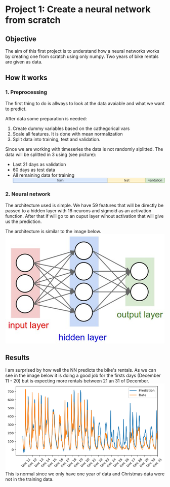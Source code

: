 # **Project 1:** Create a neural network from scratch
## Objective
The aim of this first project is to understand how a neural networks works by creating one from scratch using only numpy. Two years of bike rentals are given as data.

## How it works
### 1. Preprocessing
The first thing to do is allways to look at the data avaiable and what we want to predict.

After data some preparation is needed:
1. Create dummy variables based on the cathegorical vars
2. Scale all features. It is done with mean normalization
3. Split data into training, test and validation.


Since we are working with timeseries the data is not randomly slplitted. The data will be splitted in 3 using (see picture):
* Last 21 days as validation
* 60 days as test data
* All remaining data for training
![predictions](assets/train_test_val.png)

### 2. Neural network
The architecture used is simple. We have 59 features that will be directly be passed to a hidden layer with 16 neurons and sigmoid as an activation function. After that if will go to an ouput layer wihout activation that will give us the prediction.

The architecture is similar to the image below.
![predictions](assets/neural_network_diagram.png)

## Results
I am surprised by how well the NN predicts the bike's rentals. As we can see in the image below it is doing a good job for the firsts days (December 11 - 20) but is expecting more rentals between 21 an 31 of December.
![predictions](assets/predictions.png)
This is normal since we only have one year of data and Christmas data were not in the training data.